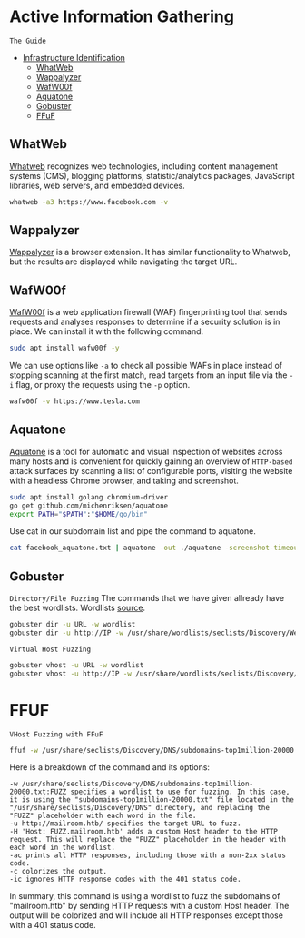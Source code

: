 # Active Information Gathering
`The Guide`

- [Infrastructure Identification](#)
  - [WhatWeb](#WhatWeb)
  - [Wappalyzer](#Wappalyzer)
  - [WafW00f](#WafW00f)
  - [Aquatone](#Aquatone)
  - [Gobuster](#gobuster)
  - [FFuF](#ffuf)


## WhatWeb
[Whatweb](https://www.morningstarsecurity.com/research/whatweb) recognizes web technologies, including content management systems (CMS), blogging platforms, statistic/analytics packages, JavaScript libraries, web servers, and embedded devices.
```bash
whatweb -a3 https://www.facebook.com -v
```

## Wappalyzer
[Wappalyzer](https://www.wappalyzer.com/) is a browser extension. It has similar functionality to Whatweb, but the results are displayed while navigating the target URL.

## WafW00f
[WafW00f](https://github.com/EnableSecurity/wafw00f) is a web application firewall (WAF) fingerprinting tool that sends requests and analyses responses to determine if a security solution is in place. We can install it with the following command.
```bash
sudo apt install wafw00f -y
```
We can use options like `-a` to check all possible WAFs in place instead of stopping scanning at the first match, read targets from an input file via the `-i` flag, or proxy the requests using the `-p` option.
```bash
wafw00f -v https://www.tesla.com 
```

## Aquatone
[Aquatone](https://github.com/michenriksen/aquatone) is a tool for automatic and visual inspection of websites across many hosts and is convenient for quickly gaining an overview of `HTTP-based` attack surfaces by scanning a list of configurable ports, visiting the website with a headless Chrome browser, and taking and screenshot.
```bash
sudo apt install golang chromium-driver
go get github.com/michenriksen/aquatone
export PATH="$PATH":"$HOME/go/bin"
```
Use cat in our subdomain list and pipe the command to aquatone.
```bash
cat facebook_aquatone.txt | aquatone -out ./aquatone -screenshot-timeout 1000
```

## Gobuster
`Directory/File Fuzzing`
The commands that we have given allready have the best wordlists. Wordlists [source](https://github.com/danielmiessler/SecLists).
```bash
gobuster dir -u URL -w wordlist
gobuster dir -u http://IP -w /usr/share/wordlists/seclists/Discovery/Web-Content/directory-list-2.3-medium.txt
```

`Virtual Host Fuzzing`
```bash
gobuster vhost -u URL -w wordlist
gobuster vhost -u http://IP -w /usr/share/wordlists/seclists/Discovery/DNS/subdomains-top1million-110000.txt
```

# FFUF
`VHost Fuzzing with FFuF`  
```bash
ffuf -w /usr/share/seclists/Discovery/DNS/subdomains-top1million-20000.txt:FUZZ -u http://mailroom.htb/ -H 'Host: FUZZ.mailroom.htb' -ac -c -ic
```
Here is a breakdown of the command and its options:

    -w /usr/share/seclists/Discovery/DNS/subdomains-top1million-20000.txt:FUZZ specifies a wordlist to use for fuzzing. In this case, it is using the "subdomains-top1million-20000.txt" file located in the "/usr/share/seclists/Discovery/DNS" directory, and replacing the "FUZZ" placeholder with each word in the file.
    -u http://mailroom.htb/ specifies the target URL to fuzz.
    -H 'Host: FUZZ.mailroom.htb' adds a custom Host header to the HTTP request. This will replace the "FUZZ" placeholder in the header with each word in the wordlist.
    -ac prints all HTTP responses, including those with a non-2xx status code.
    -c colorizes the output.
    -ic ignores HTTP response codes with the 401 status code.

In summary, this command is using a wordlist to fuzz the subdomains of "mailroom.htb" by sending HTTP requests with a custom Host header. The output will be colorized and will include all HTTP responses except those with a 401 status code.

